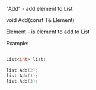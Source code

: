 "Add" - add element to List

void Add(const T& Element)

Element - is element to add to List

Example:

```C++

List<int> list;

list.Add(2);
list.Add(1);
list.Add(3);

```
